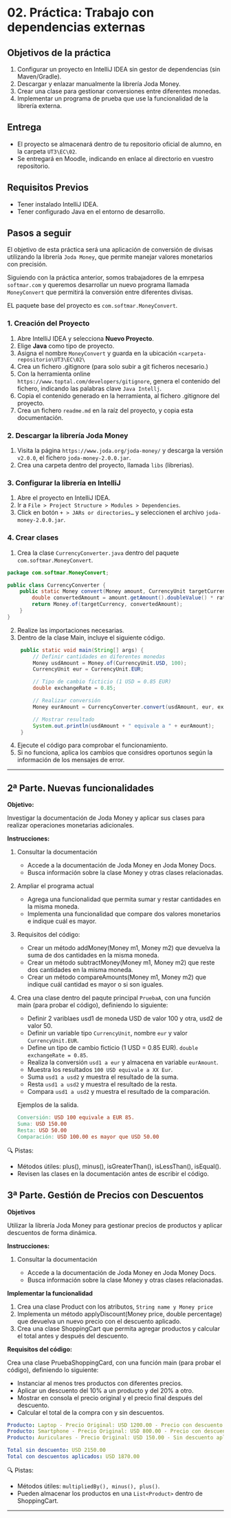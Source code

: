 # 02. Práctica: Trabajo con dependencias externas

## Objetivos de la práctica

1. Configurar un proyecto en IntelliJ IDEA sin gestor de dependencias (sin Maven/Gradle).
2. Descargar y enlazar manualmente la librería Joda Money.
3. Crear una clase para gestionar conversiones entre diferentes monedas.
4. Implementar un programa de prueba que use la funcionalidad de la librería externa.

## Entrega

- El proyecto se almacenará dentro de tu repositorio oficial de alumno, en la carpeta `UT3\EC\02`.
- Se entregará en Moodle, indicando en enlace al directorio en vuestro repositorio.


## **Requisitos Previos**

- Tener instalado IntelliJ IDEA.
- Tener configurado Java en el entorno de desarrollo.


## **Pasos a seguir**

El objetivo de esta práctica será una aplicación de conversión de divisas utilizando la librería `Joda Money`, que permite manejar valores monetarios con precisión.

Siguiendo con la práctica anterior, somos trabajadores de la emrpesa `softmar.com` y queremos desarrollar un nuevo programa llamada `MoneyConvert` que permitirá la conversión entre diferentes divisas.

EL paquete base del proyecto es `com.softmar.MoneyConvert`.

### **1. Creación del Proyecto**

1. Abre IntelliJ IDEA y selecciona **Nuevo Proyecto**.
2. Elige **Java** como tipo de proyecto.
3. Asigna el nombre `MoneyConvert` y guarda en la ubicación `<carpeta-repositorio\UT3\EC\02\`
4. Crea un fichero .gitignore (para solo subir a git ficheros necesario.)
5. Con la herramienta online `https://www.toptal.com/developers/gitignore`, genera el contenido del fichero, indicando las palabras clave `Java Intellj`.
6. Copia el contenido generado en la herramienta, al fichero .gitignore del proyecto.
7. Crea un fichero `readme.md` en la raíz del proyecto, y copia esta documentación.


### **2. Descargar la librería Joda Money**

1. Visita la página `https://www.joda.org/joda-money/` y descarga la versión `v2.0.0`, el fichero `joda-money-2.0.0.jar`.
2. Crea una carpeta dentro del proyecto, llamada `libs` (librerias).

### **3. Configurar la librería en IntelliJ**

1. Abre el proyecto en IntelliJ IDEA.
2. Ir a `File > Project Structure > Modules > Dependencies`.
3. Click en botón `+ > JARs or directories…` y seleccionen el archivo `joda-money-2.0.0.jar`.


### **4. Crear clases**

1. Crea la clase `CurrencyConverter.java` dentro del paquete `com.softmar.MoneyConvert`.
   
```java
package com.softmar.MoneyConvert;

public class CurrencyConverter {
    public static Money convert(Money amount, CurrencyUnit targetCurrency, double rate) {
        double convertedAmount = amount.getAmount().doubleValue() * rate;
        return Money.of(targetCurrency, convertedAmount);
    }
}
```
2. Realize las importaciones necesarias.
3. Dentro de la clase Main, incluye el siguiente código.
   ```java
    public static void main(String[] args) {
        // Definir cantidades en diferentes monedas
        Money usdAmount = Money.of(CurrencyUnit.USD, 100);
        CurrencyUnit eur = CurrencyUnit.EUR;

        // Tipo de cambio ficticio (1 USD = 0.85 EUR)
        double exchangeRate = 0.85;

        // Realizar conversión
        Money eurAmount = CurrencyConverter.convert(usdAmount, eur, exchangeRate);

        // Mostrar resultado
        System.out.println(usdAmount + " equivale a " + eurAmount);
    }
   ``` 
4. Ejecute el código para comprobar el funcionamiento.
5. Si no funciona, aplica los cambios que considres oportunos según la información de los mensajes de error.

---


## 2ª Parte. Nuevas funcionalidades

**Objetivo:**

Investigar la documentación de Joda Money y aplicar sus clases para realizar operaciones monetarias adicionales.

**Instrucciones:**

1. Consultar la documentación

   - Accede a la documentación de Joda Money en Joda Money Docs.
   - Busca información sobre la clase Money y otras clases relacionadas.

2. Ampliar el programa actual

   - Agrega una funcionalidad que permita sumar y restar cantidades en la misma moneda.
   - Implementa una funcionalidad que compare dos valores monetarios e indique cuál es mayor.

3. Requisitos del código:

   - Crear un método addMoney(Money m1, Money m2) que devuelva la suma de dos cantidades en la misma moneda.
   - Crear un método subtractMoney(Money m1, Money m2) que reste dos cantidades en la misma moneda.
   - Crear un método compareAmounts(Money m1, Money m2) que indique cuál cantidad es mayor o si son iguales.
  
4. Crea una clase dentro del paqute principal `PruebaA`, con una función main (para probar el código), definiendo lo siguiente:
   
   - Definir 2 variblaes usd1 de moneda USD de valor 100 y otra, usd2 de valor 50.
   - Definir un variable tipo `CurrencyUnit`, nombre `eur` y valor `CurrencyUnit.EUR`.
   - Define un tipo de cambio ficticio (1 USD = 0.85 EUR). `double exchangeRate = 0.85`.
   - Realiza la conversión `usd1 a eur` y almacena en variable `eurAmount`.
   - Muestra los resultados `100 USD equivale a XX Eur`.
   - Suma `usd1 a usd2` y muestra el resultado de la suma.
   - Resta `usd1 a usd2` y muestra el resultado de la resta. 
   - Compara `usd1 a usd2` y muestra el resultado de la comparación.
  
    Ejemplos de la salida.
    ```makefile
    Conversión: USD 100 equivale a EUR 85.
    Suma: USD 150.00  
    Resta: USD 50.00  
    Comparación: USD 100.00 es mayor que USD 50.00  
    ```

🔍 Pistas:

   - Métodos útiles: plus(), minus(), isGreaterThan(), isLessThan(), isEqual().
   - Revisen las clases en la documentación antes de escribir el código.


## 3ª Parte. Gestión de Precios con Descuentos

**Objetivos**

Utilizar la librería Joda Money para gestionar precios de productos y aplicar descuentos de forma dinámica.

**Instrucciones:**

1. Consultar la documentación

   - Accede a la documentación de Joda Money en Joda Money Docs.
   - Busca información sobre la clase Money y otras clases relacionadas.

**Implementar la funcionalidad**

1. Crea una clase Product con los atributos, `String name y Money price`
2. Implementa un método applyDiscount(Money price, double percentage) que devuelva un nuevo precio con el descuento aplicado.
3. Crea una clase ShoppingCart que permita agregar productos y calcular el total antes y después del descuento.

**Requisitos del código:**

Crea una clase PruebaShoppingCard, con una función main (para probar el código), definiendo lo siguiente:

- Instanciar al menos tres productos con diferentes precios.
- Aplicar un descuento del 10% a un producto y del 20% a otro.
- Mostrar en consola el precio original y el precio final después del descuento.
- Calcular el total de la compra con y sin descuentos.

```yaml
Producto: Laptop - Precio Original: USD 1200.00 - Precio con descuento (10%): USD 1080.00  
Producto: Smartphone - Precio Original: USD 800.00 - Precio con descuento (20%): USD 640.00  
Producto: Auriculares - Precio Original: USD 150.00 - Sin descuento aplicado.  

Total sin descuento: USD 2150.00  
Total con descuentos aplicados: USD 1870.00  
```

🔍 Pistas:

  - Métodos útiles: `multipliedBy(), minus(), plus()`.
  - Pueden almacenar los productos en una `List<Product>` dentro de ShoppingCart.


---
